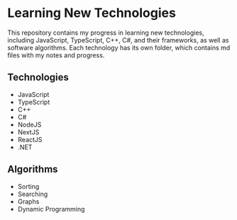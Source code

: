 # Learning New Technologies

This repository contains my progress in learning new technologies, including JavaScript, TypeScript, C++, C#, and their frameworks, as well as software algorithms. Each technology has its own folder, which contains md files with my notes and progress.

## Technologies

- JavaScript
- TypeScript
- C++
- C#
- NodeJS
- NextJS
- ReactJS
- .NET 

## Algorithms

- Sorting
- Searching
- Graphs
- Dynamic Programming
